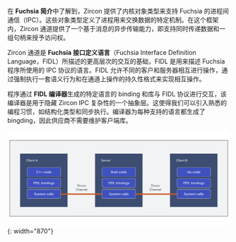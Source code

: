 <!-- 
You learned in the **Introduction to Fuchsia** that Zircon provides kernel object
types to support inter-process communication (IPC) on Fuchsia. These object types
define specific mechanisms that processes use to exchange data. Within this
framework, **Zircon channels** provide an asynchronous message-based transport
capable of passing both data and a set of handles to grant access rights.
 -->
在 **Fuchsia 简介**中了解到，Zircon 提供了内核对象类型来支持 Fuchsia 的进程间通信（IPC）。这些对象类型定义了进程用来交换数据的特定机制。在这个框架内，Zircon 通道提供了一个基于消息的异步传输能力，即支持同时传递数据和一组句柄来授予访问权。

<!-- 
Zircon channels are the basis for higher-level interactions described by the
**Fuchsia Interface Definition Language** (FIDL) — the language used to describe
IPC protocols used by Fuchsia programs. FIDL allows diverse clients and servers
to interoperate by enforcing a set of semantic behavior and persistence formats
operating over the channel.
 -->
Zircon 通道是 **Fuchsia 接口定义语言**（Fuchsia Interface Definition Language，FIDL）所描述的更高层次的交互的基础，FIDL 是用来描述 Fuchsia 程序所使用的 IPC 协议的语言。FIDL 允许不同的客户和服务器相互进行操作，通过强制执行一套语义行为和在通道上操作的持久性格式来实现相互操作。

<!-- 
Programs interact with FIDL protocols through language-specific bindings and
libraries generated by the **FIDL compiler** as an abstraction layer to the
complexity of Zircon IPC. This enables the introduction of familiar programming
idioms such as structured types and synchronous execution. The compiler generates
bindings for each supported language so providers do not need to maintain client
libraries.
 -->
程序通过 **FIDL 编译器**生成的特定语言的 binding 和库与 FIDL 协议进行交互，该编译器是用于隐藏 Zircon IPC 复杂性的一个抽象层。这使得我们可以引入熟悉的编程习惯，如结构化类型和同步执行。编译器为每种支持的语言都生成了 bingding，因此供应商不需要维护客户端库。

<!-- 
![Diagram showing how Fuchsia Interface Definition Language (FIDL) facilitates
inter-process communication (IPC) through a common interface; regardless of the
programming language used.](/get-started/images/fidl/fuchsia-interface.png){: width="870"}
 -->
![图中显示了 Fuchsia 接口定义语言（FIDL）如何通过一个通用接口促进进程间通信（IPC）；与何种编程语言无关。](/get-started/images/fidl/fuchsia-interface.png){: width="870"}
